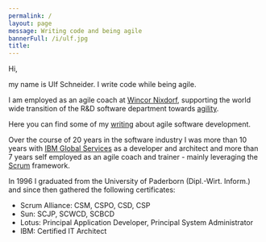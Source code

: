 ```yaml
---
permalink: /
layout: page
message: Writing code and being agile
bannerFull: /i/ulf.jpg
title: 
---
```

Hi,

my name is Ulf Schneider. I write code while being agile. 

I am employed as an agile coach at [Wincor Nixdorf](http://www.wincor-nixdorf.com), supporting the world wide transition of the R&D software department towards [agility](http://agilemanifesto.org).

Here you can find some of my [writing](/know-how) about agile software development. 

Over the course of 20 years in the software industry I was more than 10 years with [IBM Global Services](http://www.ibm.com) as a developer and architect and more than 7 years self employed as an agile coach and trainer - mainly leveraging the [Scrum](http://www.scrumguides.org) framework.

In 1996 I graduated from the University of Paderborn (Dipl.-Wirt. Inform.) and since then gathered the following certificates:

* Scrum Alliance: CSM, CSPO, CSD, CSP
* Sun: SCJP, SCWCD, SCBCD
* Lotus: Principal Application Developer, Principal System Administrator
* IBM: Certified IT Architect
